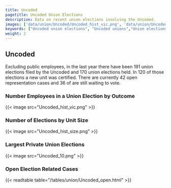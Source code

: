 ```yaml
---
title: Uncoded
pagetitle: Uncoded Union Elections
description: Data on recent union elections involving the Uncoded.
images: ['data/union/Uncoded/Uncoded_hist_vic.png', 'data/union/Uncoded/Uncoded_hist_size.png', 'data/union/Uncoded/Uncoded_10.png']
keywords: ["Uncoded union elections", "Uncoded unions","Union elections"]
weight: 2
---
```

##  Uncoded

Excluding public employees, in the last year there have been 191 union elections filed by the Uncoded and 170 union elections held. In 120 of those elections a new unit was certified. There are currently 42 open representation cases and 36 of are still waiting to vote.

### Number Employees in a Union Election by Outcome
{{< image src="Uncoded_hist_vic.png" >}}

### Number of Elections by Unit Size
{{< image src="Uncoded_hist_size.png" >}}

### Largest Private Union Elections
{{< image src="Uncoded_10.png" >}}

### Open Election Related Cases
{{< readtable table="/tables/union/Uncoded_open.html" >}}

